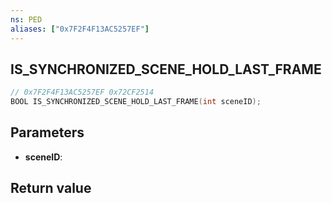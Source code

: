 ```yaml
---
ns: PED
aliases: ["0x7F2F4F13AC5257EF"]
---
```

## IS_SYNCHRONIZED_SCENE_HOLD_LAST_FRAME

```c
// 0x7F2F4F13AC5257EF 0x72CF2514
BOOL IS_SYNCHRONIZED_SCENE_HOLD_LAST_FRAME(int sceneID);
```


## Parameters
* **sceneID**: 

## Return value
